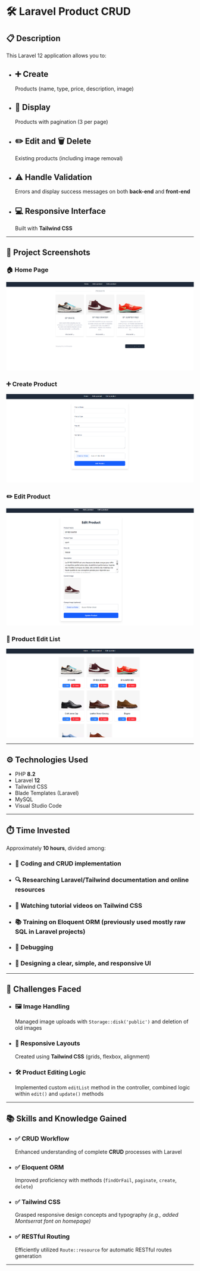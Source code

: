 # 🛠️ Laravel Product CRUD 

## 📋 Description

This Laravel 12 application allows you to:

- ## ➕ Create
  Products (name, type, price, description, image)

- ## 📄 Display
  Products with pagination (3 per page)

- ## ✏️ Edit and 🗑️ Delete
  Existing products (including image removal)

- ## ⚠️ Handle Validation
  Errors and display success messages on both **back-end** and **front-end**

- ## 💻 Responsive Interface
  Built with **Tailwind CSS**

---

## 📸 Project Screenshots

### 🏠 Home Page

![Home Page](images/home.png)

### ➕ Create Product

![Create Product](images/create.png)

### ✏️ Edit Product

![Edit Product](images/edit.png)

### 📃 Product Edit List

![Edit List](images/editlist.png)

---

## ⚙️ Technologies Used

- PHP **8.2**
- Laravel **12**
- Tailwind CSS
- Blade Templates (Laravel)
- MySQL
- Visual Studio Code

---

## ⏱️ Time Invested

Approximately **10 hours**, divided among:

- ### 🧱 Coding and CRUD implementation
- ### 🔍 Researching Laravel/Tailwind documentation and online resources
- ### 🎥 Watching tutorial videos on Tailwind CSS
- ### 📚 Training on **Eloquent ORM** (previously used mostly raw SQL in Laravel projects)
- ### 🐞 Debugging
- ### 🧠 Designing a clear, simple, and responsive UI

---

## 🚧 Challenges Faced

- ### 🖼️ Image Handling
  Managed image uploads with `Storage::disk('public')` and deletion of old images

- ### 📱 Responsive Layouts
  Created using **Tailwind CSS** (grids, flexbox, alignment)

- ### 🛠️ Product Editing Logic
  Implemented custom `editList` method in the controller, combined logic within `edit()` and `update()` methods

---

## 📚 Skills and Knowledge Gained

- ### ✅ CRUD Workflow
  Enhanced understanding of complete **CRUD** processes with Laravel

- ### ✅ Eloquent ORM
  Improved proficiency with methods (`findOrFail`, `paginate`, `create`, `delete`)

- ### ✅ Tailwind CSS
  Grasped responsive design concepts and typography *(e.g., added Montserrat font on homepage)*

- ### ✅ RESTful Routing
  Efficiently utilized `Route::resource` for automatic RESTful routes generation

---